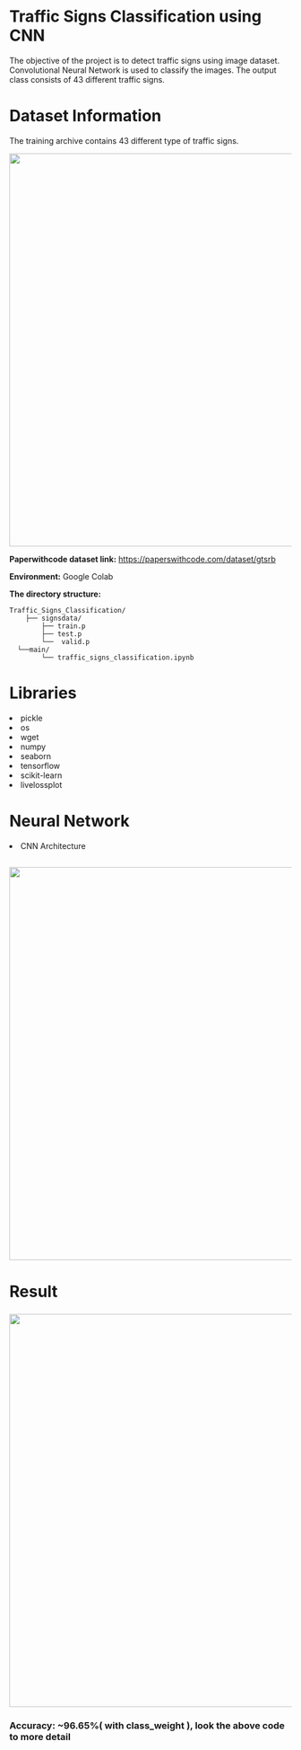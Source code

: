 # Traffic Signs Classification using CNN
The objective of the project is to detect traffic signs using image dataset. Convolutional Neural Network is used to classify the images. The output class consists of 43 different traffic signs.

# Dataset Information

The training archive contains 43 different type of traffic signs.

<img align='center' src="https://github.com/gnurt2041/Facial-Emotion/blob/main/images/1-Figure1-1.png" width="700">

**Paperwithcode dataset link:** https://paperswithcode.com/dataset/gtsrb

**Environment:** Google Colab

**The directory structure:**
```
Traffic_Signs_Classification/
	├── signsdata/
        ├── train.p
        ├── test.p
        └──  valid.p
  └──main/
        └── traffic_signs_classification.ipynb
```
# Libraries

<li>pickle
<li>os
<li>wget
<li>numpy
<li>seaborn
<li>tensorflow
<li>scikit-learn
<li>livelossplot

# Neural Network

<li>CNN Architecture

<h2><img align='center' src="https://github.com/gnurt2041/Facial-Emotion/blob/main/images/plotcnn.png" width="700"><h2>

# Result
<h3><img align='center' src="https://github.com/gnurt2041/Facial-Emotion/blob/main/images/predict.jpg" width="700"><h3>

**Accuracy:** ~96.65%( with class_weight ), look the above code to more detail
